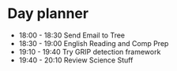 
# Day planner

- 18:00 - 18:30 Send Email to Tree
- 18:30 - 19:00 English Reading and Comp Prep
- 19:10 - 19:40 Try GRIP detection framework
- 19:40 - 20:10 Review Science Stuff